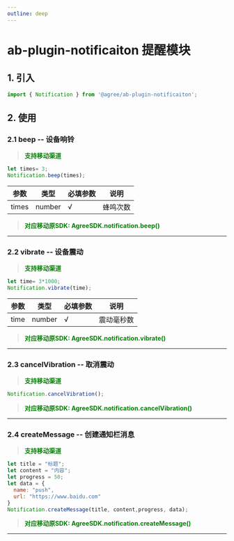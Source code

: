 ```yaml
---
outline: deep
---
```

# ab-plugin-notificaiton 提醒模块

## 1. 引入

```js
import { Notification } from '@agree/ab-plugin-notificaiton';
```

## 2. 使用
###  2.1 beep -- 设备响铃

> <font color ='green' style="font-weight:bold">支持移动渠道</font>

```js
let times= 3;
Notification.beep(times);
```

| 参数    | 类型   | 必填参数 |说明    |
| ------- | ------ | ---|------------------ |
| times     | number | √  | 蜂鸣次数 |

> <font color ='green' style="font-weight:bold">对应移动原SDK: AgreeSDK.notification.beep()</font>
--------------------------------------------------------
###  2.2 vibrate -- 设备震动

> <font color ='green' style="font-weight:bold">支持移动渠道</font>

```js
let time= 3*1000;
Notification.vibrate(time);
```

| 参数    | 类型   | 必填参数 |说明    |
| ------- | ------ | ---|------------------ |
| time     | number | √  | 震动毫秒数 |

> <font color ='green' style="font-weight:bold">对应移动原SDK: AgreeSDK.notification.vibrate()</font>
-------------------------------------------------------
###  2.3 cancelVibration -- 取消震动

> <font color ='green' style="font-weight:bold">支持移动渠道</font>

```js
Notification.cancelVibration();
```

> <font color ='green' style="font-weight:bold">对应移动原SDK: AgreeSDK.notification.cancelVibration()</font>
-------------------------------------------------------

###  2.4 createMessage -- 创建通知栏消息

> <font color ='green' style="font-weight:bold">支持移动渠道</font>

```js
let title = "标题";
let content = "内容";
let progress = 50;
let data = {
  name: "push",
  url: "https://www.baidu.com"
}
Notification.createMessage(title, content,progress, data);
```

> <font color ='green' style="font-weight:bold">对应移动原SDK: AgreeSDK.notification.createMessage()</font>
-------------------------------------------------------
